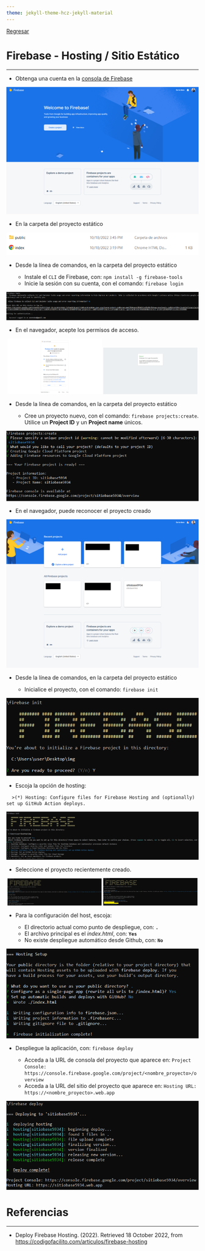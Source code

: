 ```yaml
---
theme: jekyll-theme-hcz-jekyll-material
---
```


[Regresar](/DAWM/)

Firebase - Hosting / Sitio Estático
===================================

* * *

* Obtenga una cuenta en la [consola de Firebase](https://console.firebase.google.com/)

<p align="center">
  <img width="550" src ="imagenes/firebase_index.png">
</p>


* En la carpeta del proyecto estático

<p align="center">
  <img width="550" src ="imagenes/firebase_estatico.png">
</p>

* Desde la línea de comandos, en la carpeta del proyecto estático

  + Instale el `CLI` de Firebase, con: `npm install -g firebase-tools`
  + Inicie la sesión con su cuenta, con el comando: `firebase login`

<p align="center">
  <img width="550" src ="imagenes/firebase_login.png">
</p>

* En el navegador, acepte los permisos de acceso.

<p align="center">
  <img width="49%" src ="imagenes/firebase_permisos.png">
  <img width="49%" src ="imagenes/firebase_logged.png">
</p> 

* Desde la línea de comandos, en la carpeta del proyecto estático

  + Cree un proyecto nuevo, con el comando: `firebase projects:create`. Utilice un **Project ID** y un **Project name** únicos.

<p align="center">
  <img width="550" src ="imagenes/firebase_projectscreate1.png">
</p>


* En el navegador, puede reconocer el proyecto creado

<p align="center">
  <img width="550" src ="imagenes/firebase_projectscreate2.png">
</p>

* Desde la línea de comandos, en la carpeta del proyecto estático

  + Inicialice el proyecto, con el comando: `firebase init`

<p align="center">
  <img width="550" src ="imagenes/firebase_init1.png">
</p>

  + Escoja la opción de hosting: 

```
  >(*) Hosting: Configure files for Firebase Hosting and (optionally) set up GitHub Action deploys.
```

<p align="center">
  <img width="550" src ="imagenes/firebase_init2.png">
</p>

  + Seleccione el proyecto recientemente creado.

<p align="center">
  <img width="49%" src ="imagenes/firebase_init3.png">
  <img width="49%" src ="imagenes/firebase_init4.png">
</p> 

  + Para la configuración del host, escoja:

    - El directorio actual como punto de despliegue, con: **`.`**
    - El archivo principal es el _index.html_, con: **`Yes`**
    - No existe despliegue automático desde Github, con: **`No`**

<p align="center">
  <img width="550" src ="imagenes/firebase_init5.png">
</p>


  + Despliegue la aplicación, con: `firebase deploy`

    - Acceda a la URL de consola del proyecto que aparece en: `Project Console: https://console.firebase.google.com/project/<nombre_proyecto>/overview`
    - Acceda a la URL del sitio del proyecto que aparece en: `Hosting URL: https://<nombre_proyecto>.web.app`

<p align="center">
  <img width="550" src ="imagenes/firebase_deploy.png">
</p>


Referencias 
===========

* * *

* Deploy Firebase Hosting. (2022). Retrieved 18 October 2022, from https://codigofacilito.com/articulos/firebase-hosting